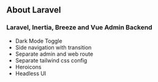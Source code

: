 ## About Laravel

### Laravel, Inertia, Breeze and Vue Admin Backend

-   Dark Mode Toggle
-   Side navigation with transition
-   Separate admin and web route
-   Separate tailwind css config
-   Heroicons
-   Headless UI
